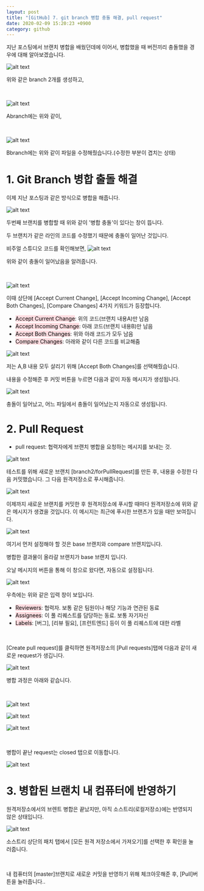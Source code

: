 ```yaml
---
layout: post
title: "[GitHub] 7. git branch 병합 충돌 해결, pull request"
date: 2020-02-09 15:20:23 +0900
category: github
---
```


지난 포스팅에서 브랜치 병합을 배웠던데에 이어서, 병합했을 때 버전끼리 충돌했을 경우에 대해 알아보겠습니다.

![alt text](/public/img/github_37.png)

위와 같은 branch 2개를 생성하고,

<br>

![alt text](/public/img/github_38.png)

Abranch에는 위와 같이,

<br>

![alt text](/public/img/github_39.png)

Bbranch에는 위와 같이 파일을 수정해줬습니다.(수정한 부분이 겹치는 상태)

# 1. Git Branch 병합 출돌 해결

이제 지난 포스팅과 같은 방식으로 병합을 해줍니다.

![alt text](/public/img/github_40.png)

두번째 브랜치를 병합할 때 위와 같이 '병합 충돌'이 있다는 창이 뜹니다.

두 브랜치가 같은 라인의 코드를 수정했기 때문에 충돌이 일어난 것입니다.

비주얼 스튜디오 코드를 확인해보면,
![alt text](/public/img/github_41.png)

위와 같이 충돌이 일어났음을 알려줍니다.

<br>

![alt text](/public/img/github_42.png)

이때 상단에 [Accept Current Change], [Accept Incoming Change], [Accept Both Changes], [Compare Changes] 4가지 키워드가 등장합니다.

- <mark style="background-color: #ffdce0">Accept Current Change</mark>: 위의 코드(브랜치 내용A)만 남음
- <mark style="background-color: #ffdce0">Accept Incoming Change</mark>: 아래 코드(브랜치 내용B)만 남음
- <mark style="background-color: #ffdce0">Accept Both Changes</mark>: 위와 아래 코드가 모두 남음
- <mark style="background-color: #ffdce0">Compare Changes</mark>: 아래와 같이 다른 코드를 비교해줌

![alt text](/public/img/github_43.png)

저는 A,B 내용 모두 살리기 위해 [Accept Both Changes]를 선택해줬습니다.

내용을 수정해준 후 커밋 버튼을 누르면 다음과 같이 자동 메시지가 생성됩니다.

![alt text](/public/img/github_44.png)

충돌이 일어났고, 어느 파일에서 충돌이 일어났는지 자동으로 생성됩니다.

# 2. Pull Request

- pull request: 협력자에게 브랜치 병합을 요청하는 메시지를 보내는 것.

![alt text](/public/img/github_45.png)

테스트를 위해 새로운 브랜치 [branch2/forPullRequest]를 만든 후, 내용을 수정한 다음 커밋했습니다.
그 다음 원격저장소로 푸시해줍니다.

![alt text](/public/img/github_46.png)

이제까지 새로운 브랜치를 커밋한 후 원격저장소에 푸시할 때마다 원격저장소에 위와 같은 메시지가 생겼을 것입니다.
이 메시지는 최근에 푸시한 브랜츠가 있을 때만 보여집니다.

![alt text](/public/img/github_47.png)

여기서 먼저 설정해야 할 것은 base 브랜치와 compare 브랜치입니다.

병합한 결과물이 올라갈 브랜치가 base 브랜치 입니다.

오날 메시지의 버튼을 통해 이 창으로 왔다면, 자동으로 설정됩니다.

![alt text](/public/img/github_48.png)

우측에는 위와 같은 입력 창이 보입니다.

- <mark style="background-color: #ffdce0">Reviewers</mark>: 협력자. 보통 같은 팀원이나 해당 기능과 연관된 동료
- <mark style="background-color: #ffdce0">Assignees</mark>: 이 풀 리퀘스트를 담당하는 동료. 보통 자기자신
- <mark style="background-color: #ffdce0">Labels</mark>: [버그], [리뷰 필요], [프런트엔드] 등이 이 풀 리퀘스트에 대한 라벨

<br>

[Create pull request]를 클릭하면 원격저장소의 [Pull requests]탭에 다음과 같이 새로운 request가 생깁니다.

![alt text](/public/img/github_49.png)

병합 과정은 아래와 같습니다.

<br>

![alt text](/public/img/github_50.png)

![alt text](/public/img/github_51.png)

![alt text](/public/img/github_52.png)

<br>

병합이 끝난 request는 closed 탭으로 이동합니다.

![alt text](/public/img/github_53.png)

# 3. 병합된 브랜치 내 컴퓨터에 반영하기

원격저장소에서의 브렌트 병합은 끝났지만, 아직 소스트리(로컬저장소)에는 반영되지 않은 상태입니다.

![alt text](/public/img/github_54.png)

소스트리 상단의 패치 탭에서 [모든 원격 저장소에서 가져오기]를 선택한 후 확인을 눌러줍니다.

<br>

내 컴퓨터의 [master]브랜치로 새로운 커밋을 반영하기 위해 체크아웃해준 후, [Pull]버튼을 눌러줍니다..

